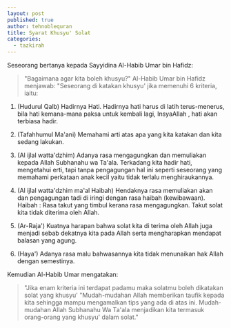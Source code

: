 ```yaml
---
layout: post
published: true
author: tehnoblequran
title: Syarat Khusyu' Solat
categories:
  - tazkirah
---
```

Seseorang bertanya kepada Sayyidina Al-Habib Umar bin Hafidz:

> "Bagaimana agar kita boleh khusyu?" Al-Habib Umar bin Hafidz menjawab: "Seseorang di katakan khusyu' jika memenuhi 6 kriteria, iaitu:

1. (Hudurul Qalb) Hadirnya Hati. Hadirnya hati harus di latih terus-menerus, bila hati kemana-mana paksa untuk kembali lagi, InsyaAllah , hati akan terbiasa hadir.

2. (Tafahhumul Ma'ani) Memahami arti atas apa yang kita katakan dan kita sedang lakukan.

3. (Al ijlal watta'dzhim) Adanya rasa mengagungkan dan memuliakan kepada Allah Subhanahu wa Ta'ala. Terkadang kita hadir hati, mengetahui erti, tapi tanpa pengagungan hal ini seperti seseorang yang memahami perkataan anak kecil yaitu tidak terlalu menghiraukannya.

4. (Al ijlal watta'dzhim ma'al Haibah) Hendaknya rasa memuliakan akan dan pengagungan tadi di iringi dengan rasa haibah (kewibawaan). Haibah : Rasa takut yang timbul kerana rasa mengagungkan. Takut solat kita tidak diterima oleh Allah.

5. (Ar-Raja') Kuatnya harapan bahwa solat kita di terima oleh Allah juga menjadi sebab dekatnya kita pada Allah serta mengharapkan mendapat balasan yang agung.

6. (Haya') Adanya rasa malu bahwasannya kita tidak menunaikan hak Allah dengan semestinya.

Kemudian Al-Habib Umar mengatakan:

> "Jika enam kriteria ini terdapat padamu maka solatmu boleh dikatakan solat yang khusyu' "Mudah-mudahan Allah memberikan taufik kepada kita sehingga mampu mengamalkan tips yang ada di atas ini. Mudah-mudahan Allah Subhanahu Wa Ta'ala menjadikan kita termasuk orang-orang yang khusyu' dalam solat."
